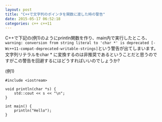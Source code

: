 ```yaml
---
layout: post
title: "C++で文字列のポインタを関数に渡した時の警告"
date: 2015-05-17 06:52:18
categories: c++ c++11
---
```

<p>C++で下記の(例1)のようにprintln関数を作り、main内で実行したところ、<br>
<code>warning: conversion from string literal to 'char *' is deprecated [-Wc++11-compat-deprecated-writable-strings]</code>という警告が出てしまいます。<br>
文字列リテラルをchar * に変換するのは非推奨であるということだと思うのですがこの警告を回避するにはどうすればいいのでしょうか?</p>

<p>(例1)</p>

<pre><code>#include &lt;iostream&gt;

void println(char *s) {
    std::cout &lt;&lt; s &lt;&lt; "\n";
}

int main() {
    println("Hello");
}
</code></pre>
